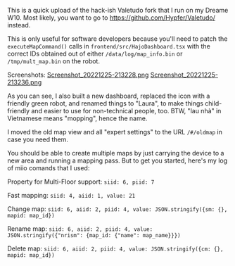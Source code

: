 This is a quick upload of the hack-ish Valetudo fork that I run on my Dreame W10. 
Most likely, you want to go to https://github.com/Hypfer/Valetudo/ instead.

This is only useful for software developers 
because you'll need to patch the `executeMapCommand()` calls in
`frontend/src/HajoDashboard.tsx` 
with the correct IDs obtained out of either
`/data/log/map_info.bin` or `/tmp/mult_map.bin`
on the robot.

Screenshots:
[Screenshot_20221225-213228.png]()
[Screenshot_20221225-213236.png]()

As you can see, I also built a new dashboard, 
replaced the icon with a friendly green robot,
and renamed things to "Laura", 
to make things child-friendly
and easier to use for non-technical people, too.
BTW, "lau nhà" in Vietnamese means "mopping", hence the name.

I moved the old map view and all "expert settings" to the URL
`/#/oldmap` in case you need them.

You should be able to create multiple maps by just carrying the device to a new area
and running a mapping pass. But to get you started, here's my log of miio comands that I used:

Property for Multi-Floor support:
`siid: 6, piid: 7`

Fast mapping:
`siid: 4, aiid: 1, value: 21`

Change map:
`siid: 6, aiid: 2, piid: 4, value: JSON.stringify({sm: {}, mapid: map_id})`

Rename map:
`siid: 6, aiid: 2, piid: 4, value: JSON.stringify({"nrism": {map_id: {"name": map_name}}})`

Delete map:
`siid: 6, aiid: 2, piid: 4, value: JSON.stringify({cm: {}, mapid: map_id})`
